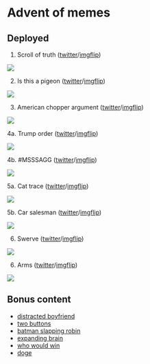 # Advent of memes

## Deployed

1. Scroll of truth ([twitter](https://twitter.com/mattdray/status/1037226196797415425)/[imgflip](https://imgflip.com/i/2h8ir5))

![](https://github.com/matt-dray/earl18-presentation/blob/master/memes/scroll-of-truth.jpg?raw=true)

2. Is this a pigeon ([twitter](https://twitter.com/mattdray/status/1037597114874912769)/[imgflip](https://imgflip.com/i/2hbc7e))

![](https://github.com/matt-dray/earl18-presentation/blob/master/memes/is-this.jpg?raw=true)

3. American chopper argument ([twitter](https://twitter.com/mattdray/status/1037951262766055424)/[imgflip](https://imgflip.com/i/2h8ixb))

![](https://github.com/matt-dray/earl18-presentation/blob/master/memes/american-chopper-argument.jpg?raw=true)

4a. Trump order ([twitter](https://twitter.com/mattdray/status/1038306444045639680)/[imgflip](https://imgflip.com/i/2hgftk))

![](https://github.com/matt-dray/earl18-presentation/blob/master/memes/trump.jpg?raw=true)

4b. #MSSSAGG ([twitter](https://twitter.com/mattdray/status/1038737035379585024)/[imgflip](https://imgflip.com/i/2hjlg0))

![](https://github.com/matt-dray/earl18-presentation/blob/master/memes/msssagg.jpg?raw=true)

5a. Cat trace ([twitter](https://twitter.com/mattdray/status/1038727929998598145)/[imgflip](https://imgflip.com/i/2heju0))

![](https://github.com/matt-dray/earl18-presentation/blob/master/memes/trace-cat.jpg?raw=true)

5b. Car salesman ([twitter](https://twitter.com/mattdray/status/1038727929998598145)/[imgflip](https://imgflip.com/i/2hejnv))

![](https://github.com/matt-dray/earl18-presentation/blob/master/memes/bad-boy.jpg?raw=true)

6. Swerve ([twitter](https://twitter.com/mattdray/status/1039034098214416384)/[imgflip](https://imgflip.com/i/2hlhvx))

![](https://github.com/matt-dray/earl18-presentation/blob/master/memes/swerve.jpg?raw=true)


6. Arms ([twitter](https://twitter.com/mattdray/status/1039395576352329729)/[imgflip](https://imgflip.com/i/2ho5tb))

![](https://github.com/matt-dray/earl18-presentation/blob/master/memes/arms.jpg?raw=true)

## Bonus content

* [distracted boyfriend](https://imgflip.com/i/2h8ie1)
* [two buttons](https://imgflip.com/i/2h8igb)
* [batman slapping robin](https://imgflip.com/i/2h8ihy)
* [expanding brain](https://imgflip.com/i/2h8il2)
* [who would win](https://imgflip.com/i/2h8j5l)
* [doge](https://imgflip.com/i/2h8j9t)
